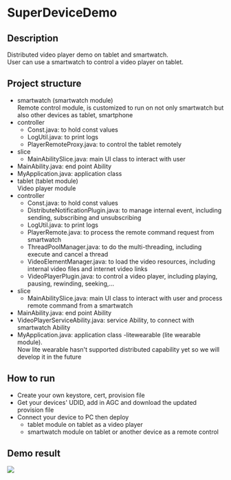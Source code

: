 # SuperDeviceDemo

## Description

Distributed video player demo on tablet and smartwatch.  
User can use a smartwatch to control a video player on tablet.  

## Project structure
- smartwatch (smartwatch module)  
 Remote control module, is customized to run on not only smartwatch but also other devices as tablet, smartphone
 - controller
   - Const.java: to hold const values
   - LogUtil.java: to print logs
   - PlayerRemoteProxy.java: to control the tablet remotely
 - slice
   - MainAbilitySlice.java: main UI class to interact with user
 - MainAbility.java: end point Ability
 - MyApplication.java: application class
- tablet (tablet module)  
 Video player module
 - controller
   - Const.java: to hold const values
   - DistributeNotificationPlugin.java: to manage internal event, including sending, subscribing and unsubscribing
   - LogUtil.java: to print logs
   - PlayerRemote.java: to process the remote command request from smartwatch
   - ThreadPoolManager.java: to do the multi-threading, including execute and cancel a thread
   - VideoElementManager.java: to load the video resources, including internal video files and internet video links
   - VideoPlayerPlugin.java: to control a video player, including playing, pausing, rewinding, seeking,...
 - slice
   - MainAbilitySlice.java: main UI class to interact with user and process remote command from a smartwatch
 - MainAbility.java: end point Ability
 - VideoPlayerServiceAbility.java: service Ability, to connect with smartwatch Ability 
 - MyApplication.java: application class
-litewearable (lite wearable module).  
 Now lite wearable hasn't supported distributed capability yet so we will develop it in the future
 
## How to run
- Create your own keystore, cert, provision file
- Get your devices' UDID, add in AGC and download the updated provision file  
- Connect your device to PC then deploy 
  - tablet module on tablet as a video player
  - smartwatch module on tablet or another device as a remote control 

## Demo result
![](screenshot/distributedVideoDemo.gif)
